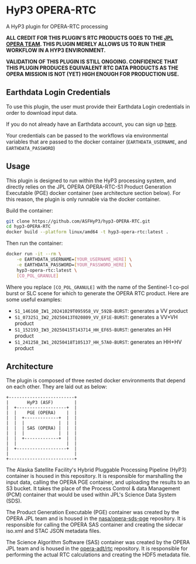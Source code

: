 # HyP3 OPERA-RTC

A HyP3 plugin for OPERA-RTC processing

**ALL CREDIT FOR THIS PLUGIN'S RTC PRODUCTS GOES TO THE [JPL OPERA TEAM](https://www.jpl.nasa.gov/go/opera). THIS PLUGIN MERELY ALLOWS US TO RUN THEIR WORKFLOW IN A HYP3 ENVIRONMENT.**

**VALIDATION OF THIS PLUGIN IS STILL ONGOING. CONFIDENCE THAT THIS PLUGIN PRODUCES EQUIVALENT RTC DATA PRODUCTS AS THE OPERA MISSION IS NOT (YET) HIGH ENOUGH FOR PRODUCTION USE.**

## Earthdata Login Credentials

To use this plugin, the user must provide their Earthdata Login credentials in order to download input data.

If you do not already have an Earthdata account, you can sign up [here](https://urs.earthdata.nasa.gov/home).

Your credentials can be passed to the workflows via environmental variables that are passed to the docker container (`EARTHDATA_USERNAME`, and `EARTHDATA_PASSWORD`)

## Usage

This plugin is designed to run within the HyP3 processing system,
and directly relies on the JPL OPERA OPERA-RTC-S1 Product Generation Executable (PGE) docker container (see architecture section below).
For this reason, the plugin is only runnable via the docker container.

Build the container:

```bash
git clone https://github.com/ASFHyP3/hyp3-OPERA-RTC.git
cd hyp3-OPERA-RTC
docker build --platform linux/amd64 -t hyp3-opera-rtc:latest .
```

Then run the container:

```bash
docker run -it --rm \
    -e EARTHDATA_USERNAME=[YOUR_USERNAME_HERE] \
    -e EARTHDATA_PASSWORD=[YOUR_PASSWORD_HERE] \
    hyp3-opera-rtc:latest \
    [CO_POL_GRANULE]
```

Where you replace `[CO_POL_GRANULE]` with the name of the Sentinel-1 co-pol burst or SLC scene
for which to generate the OPERA RTC product.
Here are some useful examples:

- `S1_146160_IW1_20241029T095958_VV_592B-BURST`: generates a VV product
- `S1_073251_IW2_20250413T020809_VV_EF1E-BURST`: generates a VV+VH product
- `S1_152193_IW3_20250415T143714_HH_EF65-BURST`: generates an HH product
- `S1_241258_IW1_20250418T105137_HH_57A0-BURST`: generates an HH+HV product

## Architecture

The plugin is composed of three nested docker environments that depend on each other. They are laid out as below:

```
+-------------------------+
|       HyP3 (ASF)        |
|  +-------------------+  |
|  |    PGE (OPERA)    |  |
|  |  +-------------+  |  |
|  |  |             |  |  |
|  |  | SAS (OPERA) |  |  |
|  |  |             |  |  |
|  |  +-------------+  |  |
|  |                   |  |
|  +-------------------+  |
|                         |
+-------------------------+
```

The Alaska Satellite Facility's Hybrid Pluggable Processing Pipeline (HyP3) container is housed in this repository. It is responsible for marshalling the input data, calling the OPERA PGE container, and uploading the results to an S3 bucket. It takes the place of the Process Control & data Management (PCM) container that would be used within JPL's Science Data System (SDS).

The Product Generation Executable (PGE) container was created by the OPERA JPL team and is housed in the [nasa/opera-sds-pge](https://github.com/nasa/opera-sds-pge) repository. It is responsible for calling the OPERA SAS container and creating the sidecar iso.xml and STAC JSON metadata files.

The Science Algorithm Software (SAS) container was created by the OPERA JPL team and is housed in the [opera-adt/rtc](https://github.com/opera-adt/rtc) repository. It is responsible for performing the actual RTC calculations and creating the HDF5 metadata file.
